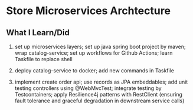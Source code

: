 # Store Microservices Archtecture

## What I Learn/Did

1. set up microservices layers; set up java spring boot project by maven; wrap catalog-service; set up workflows for Github Actions; learn Taskfile to replace shell

2. deploy catalog-service to docker; add new commands in Taskfile

3. implement create order api; use records as JPA embeddables; add unit testing controllers using @WebMvcTest; integrate testing by Testcontainers; apply Resilience4j patterns with RestClient (ensuring fault tolerance and graceful degradation in downstream service calls)
